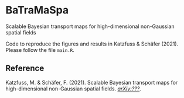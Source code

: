 # BaTraMaSpa
Scalable Bayesian transport maps for high-dimensional non-Gaussian spatial fields

Code to reproduce the figures and results in Katzfuss & Schäfer (2021). Please follow the file `main.R`.

## Reference
Katzfuss, M. & Schäfer, F. (2021). Scalable Bayesian transport maps for high-dimensional non-Gaussian spatial fields. [*arXiv:???*](https://arxiv.org/abs/???).
